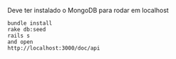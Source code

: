 
Deve ter instalado o MongoDB para rodar em localhost

```
bundle install
rake db:seed
rails s
and open
http://localhost:3000/doc/api
```
